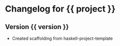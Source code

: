 # Changelog for {{ project }}

## Version {{ version }}

- Created scaffolding from haskell-project-template
